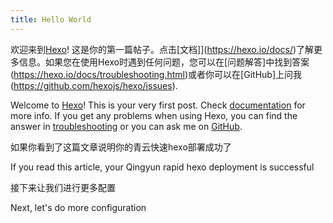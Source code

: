 ```yaml
---
title: Hello World
---
```

欢迎来到[Hexo](https://hexo.io/)! 这是你的第一篇帖子。点击[文档]](https://hexo.io/docs/)了解更多信息。如果您在使用Hexo时遇到任何问题，您可以在[问题解答]中找到答案(https://hexo.io/docs/troubleshooting.html)或者你可以在[GitHub]上问我(https://github.com/hexojs/hexo/issues).

Welcome to [Hexo](https://hexo.io/)! This is your very first post. Check [documentation](https://hexo.io/docs/) for more info. If you get any problems when using Hexo, you can find the answer in [troubleshooting](https://hexo.io/docs/troubleshooting.html) or you can ask me on [GitHub](https://github.com/hexojs/hexo/issues).

如果你看到了这篇文章说明你的青云快速hexo部署成功了

If you read this article, your Qingyun rapid hexo deployment is successful

接下来让我们进行更多配置

Next, let's do more configuration